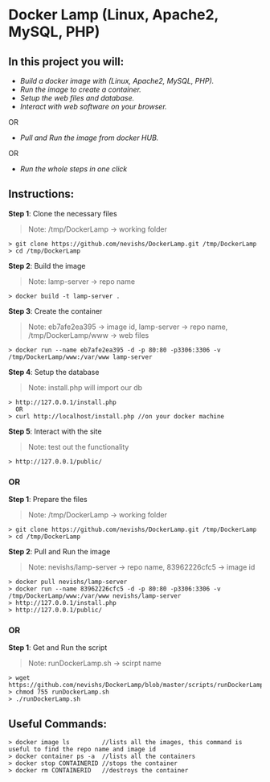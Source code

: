 # Docker Lamp (Linux, Apache2, MySQL, PHP)

## In this project you will:

* _Build a docker image with (Linux, Apache2, MySQL, PHP)._
* _Run the image to create a container._
* _Setup the web files and database._
* _Interact with web software on your browser._

OR 

* _Pull and Run the image from docker HUB._

OR 

* _Run the whole steps in one click_

## Instructions:

__Step 1__: Clone the necessary files
> Note: /tmp/DockerLamp -> working folder
```
> git clone https://github.com/nevishs/DockerLamp.git /tmp/DockerLamp
> cd /tmp/DockerLamp
```

__Step 2__: Build the image
> Note: lamp-server -> repo name
```
> docker build -t lamp-server .
```

__Step 3__: Create the container
> Note: eb7afe2ea395 -> image id, lamp-server -> repo name, /tmp/DockerLamp/www -> web files
```
> docker run --name eb7afe2ea395 -d -p 80:80 -p3306:3306 -v /tmp/DockerLamp/www:/var/www lamp-server
```

__Step 4__: Setup the database
> Note: install.php will import our db
```
> http://127.0.0.1/install.php 
  OR 
> curl http://localhost/install.php //on your docker machine
```

__Step 5__: Interact with the site
> Note: test out the functionality
```
> http://127.0.0.1/public/
```


### OR


__Step 1__: Prepare the files
> Note: /tmp/DockerLamp -> working folder
```
> git clone https://github.com/nevishs/DockerLamp.git /tmp/DockerLamp
> cd /tmp/DockerLamp
```

__Step 2__: Pull and Run the image
> Note: nevishs/lamp-server -> repo name, 83962226cfc5 -> image id
```
> docker pull nevishs/lamp-server
> docker run --name 83962226cfc5 -d -p 80:80 -p3306:3306 -v /tmp/DockerLamp/www:/var/www nevishs/lamp-server
> http://127.0.0.1/install.php
> http://127.0.0.1/public/
```


### OR


__Step 1__: Get and Run the script
> Note: runDockerLamp.sh -> scirpt name
```
> wget https://github.com/nevishs/DockerLamp/blob/master/scripts/runDockerLamp.sh
> chmod 755 runDockerLamp.sh
> ./runDockerLamp.sh
```



## Useful Commands:
```
> docker image ls         //lists all the images, this command is useful to find the repo name and image id
> docker container ps -a  //lists all the containers
> docker stop CONTAINERID //stops the container
> docker rm CONTAINERID   //destroys the container
```

